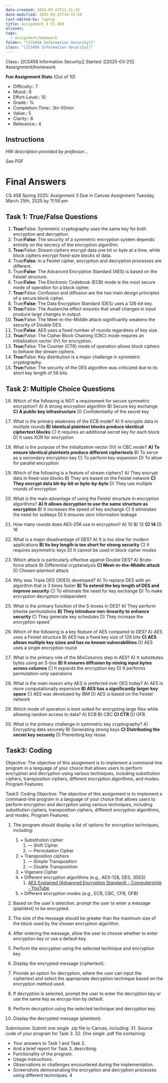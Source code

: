 ```yaml
---
date-created: 2025-03-21T11:11:15
date-modified: 2025-03-25T19:15:20
last-edited-by: laptop
title: Assignment 3 CS 458
aliases: 
tags:
  - assignment/homework
folder: "[[CS458 Information Security]]"
class: "[[CS458 Information Security]]"
---
```

Class:: [[CS458 Information Security]]
Started: [[2025-03-21]]
#assignment/homework 

**Fun Assignment Stats** (Out of 10) 
- Difficulty:: 7
- Mood:: 6
- Effort-Level:: 10
- Grade:: %
- Completion-Time:: 3hr 00min
- Value:: 5
- Clarity:: 8
- Relevance:: 4
## Instructions
*HW description provided by professor...*

See PDF

# Final Answers

CS 458
Spring 2025: Assignment 3
Due in Canvas Assignment Tuesday, March 25th, 2025 by 11:59 pm

## Task 1: True/False Questions
1. **True**/False: Symmetric cryptography uses the same key for both encryption and decryption.
2. True/**False**: The security of a symmetric encryption system depends entirely on the secrecy of the encryption algorithm.
3. **True**/False: Stream ciphers encrypt data one bit or byte at a time, while block ciphers encrypt fixed-size blocks of data.
4. True/**False**: In a Feistel cipher, encryption and decryption processes are different.
5. True/**False**: The Advanced Encryption Standard (AES) is based on the Feistel structure.
6. True/**False**: The Electronic Codebook (ECB) mode is the most secure mode of operation for a block cipher.
7. **True**/False: Confusion and diffusion are the two main design principles of a secure block cipher.
8. True/**False**: The Data Encryption Standard (DES) uses a 128-bit key.
9. **True**/False: The Avalanche effect ensures that small changes in input produce large changes in output.
10. **True**/False: The Meet-in-the-Middle attack significantly weakens the security of Double DES.
11. True/**False**: AES uses a fixed number of rounds regardless of key size.
12. **True**/False: The Cipher Block Chaining (CBC) mode requires an initialization vector (IV) for encryption.
13. **True**/False: The Counter (CTR) mode of operation allows block ciphers to behave like stream ciphers.
14. **True**/False: Key distribution is a major challenge in symmetric cryptography.
15. **True**/False: The security of the DES algorithm was criticized due to its short key length of 56 bits.

## Task 2: Multiple Choice Questions

16. Which of the following is NOT a requirement for secure symmetric encryption?
	A) A strong encryption algorithm
	B) Secure key exchange
	**C) A public key infrastructure**
	D) Confidentiality of the secret key

17. What is the primary weakness of the ECB mode?
	A) It encrypts data in multiple rounds
	**B) Identical plaintext blocks produce identical ciphertext blocks**
	C) It requires an additional secret key for each block
	D) It uses XOR for encryption

18. What is the purpose of the initialization vector (IV) in CBC mode?
	**A) To ensure identical plaintexts produce different ciphertexts**
	B) To serve as a secondary encryption key
	C) To perform key expansion
	D) To allow for parallel encryption

19. Which of the following is a feature of stream ciphers?
	A) They encrypt data in fixed-size blocks
	B) They are based on the Feistel network
	**C) They encrypt data bit-by-bit or byte-by-byte**
	D) They use multiple rounds of encryption

20. What is the main advantage of using the Feistel structure in encryption algorithms?
	**A) It allows decryption to use the same structure as encryption**
	B) It increases the speed of key exchange
	C) It eliminates the need for subkeys
	D) It ensures zero information leakage

21. How many rounds does AES-256 use in encryption?
	A) 10
	B) 12
	**C) 14**
	D) 16

22. What is a major disadvantage of DES?
	A) It is too slow for modern applications
	**B) Its key length is too short for strong security**
	C) It requires asymmetric keys
	D) It cannot be used in block cipher modes

23. Which attack is particularly effective against Double DES?
	A) Brute-force attack
	B) Differential cryptanalysis
	**C) Meet-in-the-Middle attack**
	D) Chosen-plaintext attack

24. Why was Triple DES (3DES) developed?
	A) To replace DES with an algorithm that is 3 times faster
	**B) To extend the key length of DES and improve security**
	C) To eliminate the need for key exchange
	D) To make encryption decryption independent

25. What is the primary function of the S-boxes in DES?
	A) They perform bitwise permutations
	**B) They introduce non-linearity to enhance security**
	C) They generate key schedules
	D) They increase the encryption speed

26. Which of the following is a key feature of AES compared to DES?
	A) AES uses a Feistel structure
	B) AES has a fixed key size of 128 bits
	**C) AES allows multiple key sizes and has no known vulnerabilities**
	D) AES uses a single encryption round

27. What is the primary role of the MixColumns step in AES?
	A) It substitutes bytes using an S-box
	**B) It ensures diffusion by mixing input bytes across columns**
	C) It expands the encryption key
	D) It performs permutation-only operations

28. What is the main reason why AES is preferred over DES today?
	A) AES is more computationally expensive
	**B) AES has a significantly larger key space**
	C) AES was developed by IBM
	D) AES is based on the Feistel network

29. Which mode of operation is best suited for encrypting large files while allowing random access to data?
	A) ECB
	B) CBC
	**C) CTR**
	D) OFB

30. What is the primary challenge in symmetric key cryptography?
	A) Encrypting data securely
	B) Generating strong keys
	**C) Distributing the secret key securely**
	D) Preventing key reuse

## Task3: Coding
Objective: The objective of this assignment is to implement a command-line program in a language of
your choice that allows users to perform encryption and decryption using various techniques, including
substitution ciphers, transposition ciphers, different encryption algorithms, and modes.
Program Features:


Task3: Coding Objective: The objective of this assignment is to implement a command-line program in a language of your choice that allows users to perform encryption and decryption using various techniques, including substitution ciphers, transposition ciphers, different encryption algorithms, and modes. 
Program Features:
1. The program should display a list of options for encryption techniques, including:
	1. • Substitution cipher 
		1. — Shift Cipher
		2. — Permutation Cipher 
	2. • Transposition ciphers 
		1. — Simple Transposition 
		2. — Double Transposition 
	3. • Vigenere Cipher
	4. • Different encryption algorithms (e.g., AES-128, DES, 3DES)
		1. [AES Explained (Advanced Encryption Standard) - Computerphile - YouTube](https://www.youtube.com/watch?v=O4xNJsjtN6E)
	5. • Different encryption modes (e.g., ECB, CBC, CFB, OFB) 

2. Based on the user's selection, prompt the user to enter a message (plaintext) to be encrypted. 
3. The size of the message should be greater than the maximum size of the block used by the chosen encryption algorithm. 
4. After entering the message, allow the user to choose whether to enter encryption key or use a default key. 
5. Perform the encryption using the selected technique and encryption key. 
6. Display the encrypted message (ciphertext). 
7. Provide an option for decryption, where the user can input the ciphertext and select the appropriate decryption technique based on the encryption method used. 
8. If decryption is selected, prompt the user to enter the decryption key or use the same key as encryp-tion by default. 
9. Perform decryption using the selected technique and decryption key. 
10. Display the decrypted message (plaintext). 



Submission:
Submit one single .zip file to Canvas, including:
31. Source code of your program for Task 3.
32. One single .pdf file containing:
- Your answers to Task 1 and Task 2.
- And a brief report for Task 3, describing:
- Functionality of the program.
- Usage instructions.
- Observations or challenges encountered during the implementation.
- Screenshots demonstrating the encryption and decryption processes using different techniques.
4